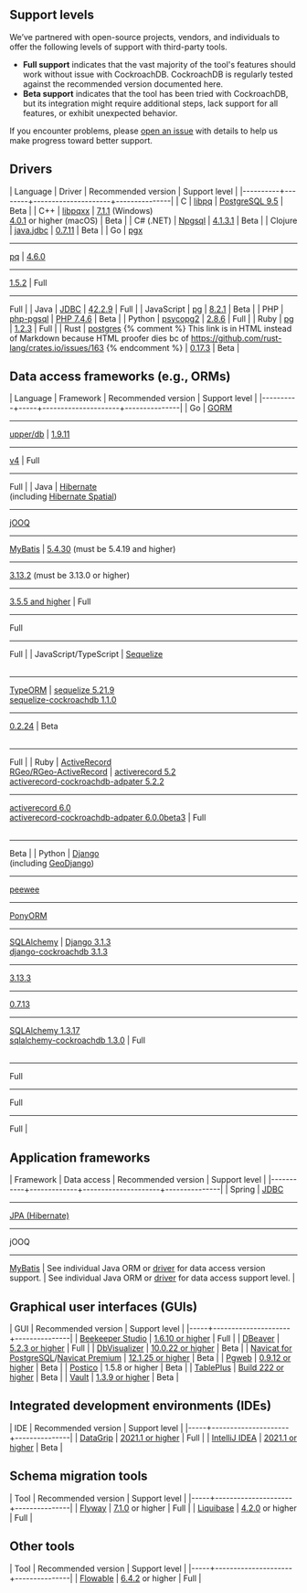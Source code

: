 ## Support levels

We’ve partnered with open-source projects, vendors, and individuals to offer the following levels of support with third-party tools.

- **Full support** indicates that the vast majority of the tool's features should work without issue with CockroachDB. CockroachDB is regularly tested against the recommended version documented here.
- **Beta support** indicates that the tool has been tried with CockroachDB, but its integration might require additional steps, lack support for all features, or exhibit unexpected behavior.

If you encounter problems, please [open an issue](https://github.com/cockroachdb/cockroach/issues/new) with details to help us make progress toward better support.

## Drivers

| Language | Driver | Recommended version | Support level |
|----------+--------+---------------------+---------------|
| C | [libpq](http://www.postgresql.org/docs/9.5/static/libpq.html) | [PostgreSQL 9.5](http://www.postgresql.org/docs/9.5/static/libpq.html) | Beta |
| C++ | [libpqxx](build-a-c++-app-with-cockroachdb.html) | [7.1.1](https://github.com/jtv/libpqxx/releases) (Windows)<br>[4.0.1](https://github.com/jtv/libpqxx/releases) or higher (macOS) | Beta |
| C# (.NET) | [Npgsql](build-a-csharp-app-with-cockroachdb.html) | [4.1.3.1](https://www.nuget.org/packages/Npgsql/) | Beta |
| Clojure | [java.jdbc](build-a-clojure-app-with-cockroachdb.html) | [0.7.11](https://search.maven.org/search?q=g:org.clojure%20AND%20a:java.jdbc) | Beta |
| Go | [pgx](build-a-go-app-with-cockroachdb.html)<hr>[pq](build-a-go-app-with-cockroachdb-pq.html) | [4.6.0](https://github.com/jackc/pgx/releases)<hr>[1.5.2](https://github.com/lib/pq/releases) | Full<hr>Full |
| Java | [JDBC](build-a-java-app-with-cockroachdb.html) | [42.2.9](https://jdbc.postgresql.org/download.html#others) | Full |
| JavaScript | [pg](build-a-nodejs-app-with-cockroachdb.html) | [8.2.1](https://www.npmjs.com/package/pg) | Beta |
| PHP | [php-pgsql](build-a-php-app-with-cockroachdb.html) | [PHP 7.4.6](https://www.php.net/downloads) | Beta |
| Python | [psycopg2](build-a-python-app-with-cockroachdb.html) | [2.8.6](https://www.psycopg.org/docs/install.html) | Full |
| Ruby | [pg](build-a-ruby-app-with-cockroachdb.html) | [1.2.3](https://rubygems.org/gems/pg) | Full |
| Rust | <a href="https://crates.io/crates/postgres/" data-proofer-ignore>postgres</a> {% comment %} This link is in HTML instead of Markdown because HTML proofer dies bc of https://github.com/rust-lang/crates.io/issues/163 {% endcomment %} | <a href="https://crates.io/crates/postgres/" data-proofer-ignore>0.17.3</a> | Beta |

## Data access frameworks (e.g., ORMs)

| Language | Framework | Recommended version | Support level |
|----------+-----+---------------------+---------------|
| Go | [GORM](build-a-go-app-with-cockroachdb-gorm.html)<hr>[upper/db](build-a-go-app-with-cockroachdb-upperdb.html) | [1.9.11](https://github.com/jinzhu/gorm/releases)<hr>[v4](https://github.com/upper/db/releases) | Full<hr>Full |
| Java | [Hibernate](build-a-java-app-with-cockroachdb-hibernate.html)<br>(including [Hibernate Spatial](https://docs.jboss.org/hibernate/orm/current/userguide/html_single/Hibernate_User_Guide.html#spatial))<hr>[jOOQ](build-a-java-app-with-cockroachdb-jooq.html)<hr>[MyBatis](build-a-spring-app-with-cockroachdb-mybatis.html) | [5.4.30](https://hibernate.org/orm/releases/) (must be 5.4.19 and higher)<hr>[3.13.2](https://www.jooq.org/download/versions) (must be 3.13.0 or higher)<hr>[3.5.5 and higher](https://mybatis.org/mybatis-3/) | Full<hr>Full<hr>Full |
| JavaScript/TypeScript | [Sequelize](build-a-nodejs-app-with-cockroachdb-sequelize.html)<br><br><hr>[TypeORM](build-a-typescript-app-with-cockroachdb.html) | [sequelize 5.21.9](https://www.npmjs.com/package/sequelize)<br>[sequelize-cockroachdb 1.1.0](https://www.npmjs.com/package/sequelize-cockroachdb)<hr>[0.2.24](https://www.npmjs.com/package/typeorm) | Beta<br><br><hr>Full |
| Ruby | [ActiveRecord](build-a-ruby-app-with-cockroachdb-activerecord.html)<br>[RGeo/RGeo-ActiveRecord](https://github.com/cockroachdb/activerecord-cockroachdb-adapter#working-with-spatial-data) | [activerecord 5.2](https://rubygems.org/gems/activerecord/versions)<br>[activerecord-cockroachdb-adpater 5.2.2](https://rubygems.org/gems/activerecord-cockroachdb-adapter/versions)<hr>[activerecord 6.0](https://rubygems.org/gems/activerecord/versions)<br>[activerecord-cockroachdb-adpater 6.0.0beta3](https://rubygems.org/gems/activerecord-cockroachdb-adapter/versions) | Full<br><br><hr>Beta |
| Python | [Django](build-a-python-app-with-cockroachdb-django.html)<br>(including [GeoDjango](https://docs.djangoproject.com/en/3.1/ref/contrib/gis/))<hr>[peewee](http://docs.peewee-orm.com/en/latest/peewee/playhouse.html#cockroach-database)<hr>[PonyORM](build-a-python-app-with-cockroachdb-pony.html)<hr>[SQLAlchemy](build-a-python-app-with-cockroachdb-sqlalchemy.html) | [Django 3.1.3](https://pypi.org/project/Django/)<br>[django-cockroachdb 3.1.3](https://pypi.org/project/django-cockroachdb/)<hr>[3.13.3](https://pypi.org/project/peewee/)<hr>[0.7.13](https://pypi.org/project/pony/)<hr>[SQLAlchemy 1.3.17](https://pypi.org/project/SQLAlchemy/)<br>[sqlalchemy-cockroachdb 1.3.0](https://pypi.org/project/sqlalchemy-cockroachdb/) | Full<br><br> <hr>Full<hr>Full<hr>Full |

## Application frameworks

| Framework | Data access | Recommended version | Support level |
|-----------+-------------+---------------------+---------------|
| Spring | [JDBC](build-a-spring-app-with-cockroachdb-jdbc.html)<hr>[JPA (Hibernate)](build-a-spring-app-with-cockroachdb-jpa.html)<hr>jOOQ<hr>[MyBatis](build-a-spring-app-with-cockroachdb-mybatis.html) | See individual Java ORM or [driver](#drivers) for data access version support. | See individual Java ORM or [driver](#drivers) for data access support level. |

## Graphical user interfaces (GUIs)

| GUI | Recommended version | Support level |
|-----+---------------------+---------------|
| [Beekeeper Studio](https://beekeeperstudio.io) | [1.6.10 or higher](https://www.beekeeperstudio.io/get) | Full |
| [DBeaver](https://dbeaver.com/) | [5.2.3 or higher](https://dbeaver.com/download/) | Full |
| [DbVisualizer](https://www.dbvis.com/) | [10.0.22 or higher](https://www.dbvis.com/download/) | Beta |
| [Navicat for PostgreSQL](https://www.navicat.com/en/products/navicat-for-postgresql)/[Navicat Premium](https://www.navicat.com/en/products/navicat-premium) | [12.1.25 or higher](https://www.navicat.com/en/download/navicat-for-postgresql) | Beta |
| [Pgweb](http://sosedoff.github.io/pgweb/) | [0.9.12 or higher](https://github.com/sosedoff/pgweb/releases/latest) | Beta |
| [Postico](https://eggerapps.at/postico/) | 1.5.8 or higher | Beta |
| [TablePlus](https://tableplus.com/) | [Build 222 or higher](https://tableplus.com/download) | Beta |
| [Vault](https://www.vaultproject.io/docs/configuration/storage/cockroachdb) | <a href="https://www.vaultproject.io/docs/install" data-proofer-ignore>1.3.9 or higher</a> | Beta |

## Integrated development environments (IDEs)

| IDE | Recommended version | Support level |
|-----+---------------------+---------------|
| [DataGrip](https://www.jetbrains.com/datagrip/) | [2021.1 or higher](https://www.jetbrains.com/datagrip/download) | Full |
| [IntelliJ IDEA](https://www.jetbrains.com/idea/) | [2021.1 or higher](https://www.jetbrains.com/idea/download) | Beta |

## Schema migration tools

| Tool | Recommended version | Support level |
|-----+---------------------+---------------|
| [Flyway](flyway.html) | [7.1.0](https://flywaydb.org/documentation/commandline/#download-and-installation) or higher | Full |
| [Liquibase](liquibase.html) | [4.2.0](https://www.liquibase.org/download) or higher | Full |

## Other tools

| Tool | Recommended version | Support level |
|-----+---------------------+---------------|
| [Flowable](https://blog.flowable.org/2019/07/11/getting-started-with-flowable-and-cockroachdb/) | [6.4.2](https://github.com/flowable/flowable-engine/releases/tag/flowable-6.4.2) or higher | Full |
